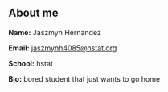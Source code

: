 ## About me

**Name:** 
Jaszmyn Hernandez

**Email:** 
jaszmynh4085@hstat.org

**School:** 
hstat

**Bio:**
bored student that just wants to go home